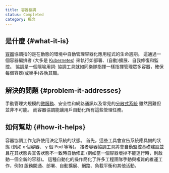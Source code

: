 ```yaml
---
title: 容器協調
status: Completed
category: 概念
---
```


## 是什麼 {#what-it-is}

[容器](/zh-tw/container/)協調指的是在動態的環境中自動管理容器化應用程式的生命週期。
這通過一個容器編排者 (大多是 [Kubernetes](/zh-tw/kubernetes)) 來執行如部署、(自動)擴展、自我修復和監控。
協調是一個隱喻用詞:
協調工具就如同樂隊指揮一樣指揮管理眾多容器，確保每個容器(或樂手)各執其職。

## 解決的問題 {#problem-it-addresses}

手動管理大規模的[微服務](/zh-tw/microservices)、安全性和網路通訊以及常見的[分散式系統](/zh-tw/distributed-systems)
雖然困難但並非不可能。
而容器協調能讓用戶自動化所有這些管理任務。

## 如何幫助 {#how-it-helps}

容器協調工作允許使用決定系統的狀態。
首先，這些工具會宣告系統應具備的狀態 (例如 x 個容器、 y 個 Pod 等等)。
接者容器協調工具將會自動監控基礎建設並且在其狀態與宣告狀態不一致時自動修正 (例如當一個容器壞掉不能運行時，則啟動一個全新的容器)。
這種自動化的操作簡化了許多工程團隊手動與複雜的維運工作，例如 服務開通、部署、自動擴展、網路、負載平衡和其他活動。
